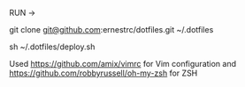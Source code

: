 RUN ->

 git clone git@github.com:ernestrc/dotfiles.git ~/.dotfiles
 
 sh ~/.dotfiles/deploy.sh
 
 Used https://github.com/amix/vimrc for Vim configuration and https://github.com/robbyrussell/oh-my-zsh for ZSH

